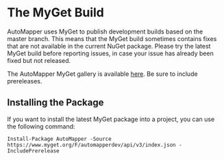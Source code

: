 # The MyGet Build

AutoMapper uses MyGet to publish development builds based on the master branch. This means that the MyGet build
sometimes contains fixes that are not available in the current NuGet package. Please try the latest MyGet build before
reporting issues, in case your issue has already been fixed but not released.

The AutoMapper MyGet gallery is available [here](https://myget.org/feed/automapperdev/package/nuget/AutoMapper). Be sure
to include prereleases.

## Installing the Package

If you want to install the latest MyGet package into a project, you can use the following command:

```
Install-Package AutoMapper -Source https://www.myget.org/F/automapperdev/api/v3/index.json -IncludePrerelease
```
